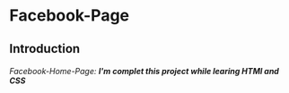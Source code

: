 # Facebook-Page

## Introduction
###### Facebook-Home-Page: ***I'm complet this project while learing HTMl and CSS*** 




